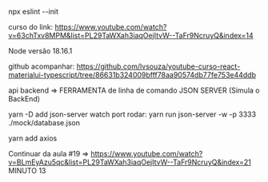 npx eslint --init

curso do link:  https://www.youtube.com/watch?v=63chTxv8MPM&list=PL29TaWXah3iaqOejItvW--TaFr9NcruyQ&index=14

Node versão 18.16.1

github acompanhar: https://github.com/lvsouza/youtube-curso-react-materialui-typescript/tree/86631b324009bfff78aa90574db77fe753e44ddb

api backend => FERRAMENTA de linha de comando JSON SERVER (Simula o BackEnd)

yarn -D add json-server
                        watch   port
rodar: yarn run json-server -w -p 3333 ./mock/database.json

yarn add axios

Continuar da aula #19 => https://www.youtube.com/watch?v=BLmEyAzu5qc&list=PL29TaWXah3iaqOejItvW--TaFr9NcruyQ&index=21 MINUTO 13